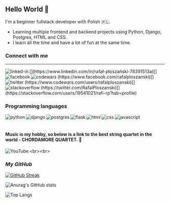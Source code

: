 ## Hello World 🤪
I'm a beginner fullstack developer with Polish  🇵🇱. 
* Learning multiple frontend and backend projects using Python, Django, Postgres, HTML and CSS. 
* I learn all the time and have a lot of fun at the same time.

### **Connect with me**
<hr width="100%">
[<img align="left" alt="linked-in" src="https://img.shields.io/badge/linkedin-%230077B5.svg?&style=for-the-badge&logo=linkedin&logoColor=white" />](https://www.linkedin.com/in/rafał-płoszański-78391513a)[<img align="left" alt="facebook" src="https://img.shields.io/badge/facebook-%231877F2.svg?&style=for-the-badge&logo=facebook&logoColor=white" />](https://www.facebook.com/rafalploszanski)[<img align="left" alt="codewars" src="https://img.shields.io/badge/codewars-B1361E?&style=for-the-badge&logo=codewars&logoColor=white" />](https://www.codewars.com/users/rafalploszanski)[<img align="left" alt="twitter" src="https://img.shields.io/badge/twitter-1DA1F2?&style=for-the-badge&logo=twitter&logoColor=white" />](https://twitter.com/RafalPloszanski)[<img align="left" alt="stackoverflow" src="https://img.shields.io/badge/stack overflow-F58025?&style=for-the-badge&logo=stackoverflow&logoColor=white" />](https://stackoverflow.com/users/19541021/rafi-rp?tab=profile)<br>

### **Programming languages**
<img align="left" alt="python" src="https://img.shields.io/badge/python-3776AB?&style=for-the-badge&logo=python&logoColor=yellow" />
<img align="left" alt="django" src="https://img.shields.io/badge/django-092E20?&style=for-the-badge&logo=django&logoColor=white" />
<img align="left" alt="postgres" src="https://img.shields.io/badge/Postgres-4169E1?&style=for-the-badge&logo=PostgreSQL&logoColor=white"/>
<img align="left" alt="flask" src="https://img.shields.io/badge/flask-000000?&style=for-the-badge&logo=flask&logoColor=white"/>
<img align="left" alt="html" src="https://img.shields.io/badge/html-E34F26?&style=for-the-badge&logo=html5&logoColor=white"/>
<img align="left" alt="css" src="https://img.shields.io/badge/css-1572B6?&style=for-the-badge&logo=css3&logoColor=white"/>
<img align="left" alt="javascript" src="https://img.shields.io/badge/javascript-F7DF1E?&style=for-the-badge&logo=javascript&logoColor=black"/><br>
<br>

#### **Music is my hobby, so below is a link to the best string quartet in the world - CHORDAMORE QUARTET.** 🎻
[<img align="left" alt="YouTube" src="https://img.shields.io/badge/My%20Playlist-YouTube-red?logo=youtube&style=social" />](https://youtube.com/playlist?list=PLKYuc2v8reDBzy94nhGqW2-0Ctt51zU2_)<br><br>

### *My GitHub*
<a href="https://git.io/streak-stats"><img src="https://streak-stats.demolab.com?user=rafalploszanski&theme=dark&hide_border=true&date_format=j%20M%5B%20Y%5D&type=png" alt="GitHub Streak" /></a>

![Anurag's GitHub stats](https://github-readme-stats.vercel.app/api?username=rafalploszanski&show_icons=true&theme=dark)

![Top Langs](https://github-readme-stats.vercel.app/api/top-langs/?username=rafalploszanski&layout=compact&theme=dark)

